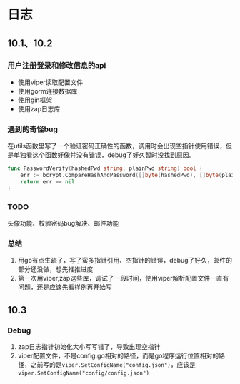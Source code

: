 # 日志
## 10.1、10.2
### 用户注册登录和修改信息的api   
- 使用viper读取配置文件
- 使用gorm连接数据库
- 使用gin框架
- 使用zap日志库

### 遇到的奇怪bug
在utils函数里写了一个验证密码正确性的函数，调用时会出现空指针使用错误，但是单独看这个函数好像并没有错误，debug了好久暂时没找到原因。   
~~~go
func PasswordVerify(hashedPwd string, plainPwd string) bool {
	err := bcrypt.CompareHashAndPassword([]byte(hashedPwd), []byte(plainPwd))
	return err == nil
}
~~~

### TODO
头像功能、校验密码bug解决、邮件功能

### 总结
1. 用go有点生疏了，写了蛮多指针引用、空指针的错误，debug了好久，邮件的部分还没做，想先推推进度    
2. 第一次用viper,zap这些库，调试了一段时间，使用viper解析配置文件一直有问题，还是应该先看样例再开始写  


## 10.3
### Debug
1. zap日志指针初始化大小写写错了，导致出现空指针    
2. viper配置文件，不是config.go相对的路径，而是go程序运行位置相对的路径，之前写的是```viper.SetConfigName("config.json")```，应该是```viper.SetConfigName("config/config.json")```
